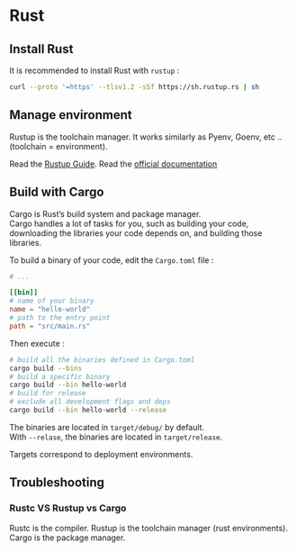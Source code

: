 # Rust

## Install Rust

It is recommended to install Rust with `rustup` :

```sh
curl --proto '=https' --tlsv1.2 -sSf https://sh.rustup.rs | sh
```

## Manage environment

Rustup is the toolchain manager.
It works similarly as Pyenv, Goenv, etc .. (toolchain = environment).

Read the [Rustup Guide](rustup.md).
Read the [official documentation](https://rust-lang.github.io/rustup/)

## Build with Cargo

Cargo is Rust’s build system and package manager.  
Cargo handles a lot of tasks for you, such as building your code, downloading the libraries your code depends on, and
building those libraries.

To build a binary of your code, edit the `Cargo.toml` file :

```toml
# ...

[[bin]]
# name of your binary
name = "hello-world"
# path to the entry point
path = "src/main.rs"
```

Then execute :

```sh
# build all the binaries defined in Cargo.toml
cargo build --bins
# build a specific binary
cargo build --bin hello-world
# build for release
# exclude all development flags and deps
cargo build --bin hello-world --release
```

The binaries are located in `target/debug/` by default.  
With `--relase`, the binaries are located in `target/release`.

Targets correspond to deployment environments.  

## Troubleshooting

### Rustc VS Rustup vs Cargo

Rustc is the compiler.
Rustup is the toolchain manager (rust environments).
Cargo is the package manager.
